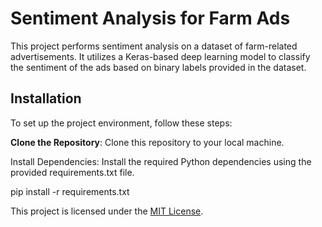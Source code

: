 # Sentiment Analysis for Farm Ads

This project performs sentiment analysis on a dataset of farm-related advertisements. It utilizes a Keras-based deep learning model to classify the sentiment of the ads based on binary labels provided in the dataset.

## Installation

To set up the project environment, follow these steps:

**Clone the Repository**: Clone this repository to your local machine.

Install Dependencies: Install the required Python dependencies using the provided requirements.txt file.

pip install -r requirements.txt

This project is licensed under the [MIT License](LICENSE).
